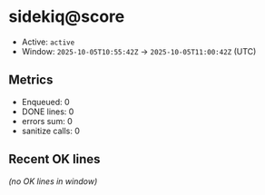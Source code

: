 # sidekiq@score

- Active: `active`
- Window: `2025-10-05T10:55:42Z` → `2025-10-05T11:00:42Z` (UTC)

## Metrics
- Enqueued: 0
- DONE lines: 0
- errors sum: 0
- sanitize calls: 0

## Recent OK lines
_(no OK lines in window)_
